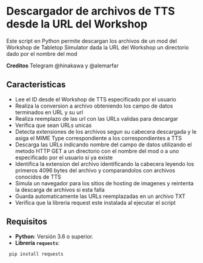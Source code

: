 # Descargador de archivos de TTS desde la URL del Workshop 

Este script en Python permite descargan los archivos de un mod del Workshop de Tabletop Simulator dada la URL del Workshop un directorio dado por el nombre del mod

**Creditos** Telegram @hinakawa y @alemarfar

## Caracteristicas
- Lee el ID desde el Workshop de TTS especificado por el usuario
- Realiza la conversion a archivo obteniendo los campo de datos terminados en URL y su url
- Realiza reemplazo de las url con las URLs validas para descargar
- Verifica que sean URLs unicas
- Detecta extensiones de los archivos segun su cabecera descargada y le asiga el MIME Type correspondiente
  a los correspondientes a TTS
- Descarga las URLs indicando nombre del campo de datos utilizando el metodo HTTP GET a un directorio con el nombre del mod o a uno especificado por el usuario si ya existe
- Identifica la extension del archivo identificando la cabecera leyendo los primeros 4096 bytes del archivo y comparandolos con archivos conocidos de TTS
- Simula un navegador para los sitios de hosting de imagenes y reintenta la descarga de archivos si esta falla
- Guarda automaticamente las URLs reemplazadas en un archivo TXT
- Verifica que la libreria request este instalada al ejecutar el script


## Requisitos
- **Python**: Versión 3.6 o superior.
- **Librería `requests`**:
```bash
 pip install requests
```
   



